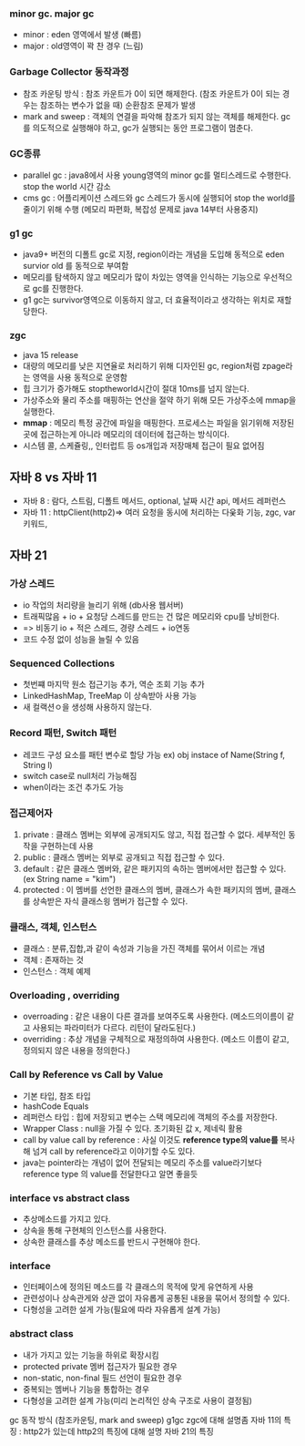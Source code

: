 ### minor gc. major gc
- minor : eden 영역에서 발생 (빠름)
- major : old영역이 꽉 찬 경우 (느림)

### Garbage Collector 동작과정
- 참조 카운팅 방식 : 참조 카운트가 0이 되면 해제한다. (참조 카운트가 0이 되는 경우는 참조하는 변수가 없을 때) 순환참조 문제가 발생
- mark and sweep : 객체의 연결을 파악해 참조가 되지 않는 객체를 해제한다. gc를 의도적으로 실행해야 하고, gc가 실행되는 동안 프로그램이 멈춘다.

### GC종류
- parallel gc : java8에서 사용 young영역의 minor gc를 멀티스레드로 수행한다. stop the world 시간 감소
- cms gc : 어플리케이션 스레드와 gc 스레드가 동시에 실행되어 stop the world를 줄이기 위해 수행 (메모리 파편화, 복잡성 문제로 java 14부터 사용중지)

### g1 gc
- java9+ 버전의 디폴트 gc로 지정, region이라는 개념을 도입해 동적으로 eden survior old 를 동적으로 부여함
- 메모리를 탐색하지 않고 메모리가 많이 차있는 영역을 인식하는 기능으로 우선적으로 gc를 진행한다. 
- g1 gc는 survivor영역으로 이동하지 않고, 더 효율적이라고 생각하는 위치로 재할당한다.

### zgc
- java 15 release
- 대량의 메모리를 낮은 지연율로 처리하기 위해 디자인된 gc, region처럼 zpage라는 영역을 사용 동적으로 운영함
- 힙 크기가 증가해도 stoptheworld시간이 절대 10ms를 넘지 않는다.
- 가상주소와 물리 주소를 매핑하는 연산을 절약 하기 위해 모든 가상주소에 mmap을 실행한다. 
- **mmap** : 메모리 특정 공간에 파일을 매핑한다. 프로세스는 파일을 읽기위해 저장된 곳에 접근하는게 아니라 메모리의 데이터에 접근하는 방식이다.
- 시스템 콜, 스케쥴링,, 인터럽트 등 os개입과 저장매체 접근이 필요 없어짐

## 자바 8 vs 자바 11
- 자바 8 : 람다, 스트림, 디폴트 메서드, optional, 날짜 시간 api, 메서드 레퍼런스
- 자바 11 : httpClient(http2)=> 여러 요청을 동시에 처리하는 다웆화 기능, zgc, var키워드,

## 자바 21
### 가상 스레드
- io 작업의 처리량을 늘리기 위해 (db사용 웹서버)
- 트래픽많음 + io + 요청당 스레드를 만드는 건 많은 메모리와 cpu를 낭비한다.
- => 비동기 io + 적은 스레드, 경량 스레드 + io연동
- 코드 수정 없이 성능을 늘릴 수 있음

### Sequenced Collections
- 첫번쨰 마지막 원소 접근기능 추가, 역순 조회 기능 추가
- LinkedHashMap, TreeMap 이 상속받아 사용 가능
- 새 컬랙션ㅇ을 생성해 사용하지 않는다.

### Record 패턴, Switch 패턴
- 레코드 구성 요소를 패턴 변수로 할당 가능 ex) obj instace of Name(String f, String l)
- switch case로 null처리 가능해짐
- when이라는 조건 추가도 가능

### 접근제어자
1. private : 클래스 멤버는 외부에 공개되지도 않고, 직접 접근할 수 없다. 세부적인 동작을 구현하는데 사용
2. public : 클래스 멤버는 외부로 공개되고 직접 접근할 수 있다.
3. default  : 같은 클래스 멤버와, 같은 패키지의 속하는 멤버에서만 접근할 수 있다.(ex String name = "kim")
4. protected : 이 멤버를 선언한 클래스의 멤버, 클래스가 속한 패키지의 멤버, 클래스를 상속받은 자식 클래스읭 멤버가 접근할 수 있다.

### 클래스, 객체, 인스턴스
- 클래스 : 분류,집합,과 같이 속성과 기능을 가진 객체를 묶어서 이르는 개념
- 객체 :  존재하는 것
- 인스턴스 : 객체 예제

### Overloading , overriding
- overroading : 같은 내용이 다른 결과를 보여주도록 사용한다. (메소드의이름이 같고 사용되는 파라미터가 다르다. 리턴이 달라도된다.)
- overriding : 추상 개념을 구체적으로 재정의하여 사용한다. (메소드 이름이 같고, 정의되지 않은 내용을 정의한다.)

### Call by Reference vs Call by Value
- 기본 타입, 참조 타입
- hashCode Equals
- 레퍼런스 타입 : 힙에 저장되고 변수는 스택 메모리에 객체의 주소를 저장한다.
- Wrapper Class : null을 가질 수 있다. 초기화된 값 x, 제네릭 활용
- call by value call by reference : 사실 이것도 **reference type의  value를** 복사해 넘겨 call by reference라고 이야기할 수도 있다.
- java는 pointer라는 개념이 없어 전달되는 메모리 주소를 value라기보다 reference type 의 value를 전달한다고 알면 좋을듯

### interface vs abstract class
- 추상메소드를 가지고 있다.
- 상속을 통해 구현체의 인스턴스를 사용한다.
- 상속한 클래스를 추상 메소드를 반드시 구현해야 한다.

### interface
- 인터페이스에 정의된 메소드를 각 클래스의 목적에 맞게 유연하게 사용
- 관련성이나 상속관게와 상관 없이 자유롭게 공통된 내용을 묶어서 정의할 수 있다.
- 다형성을 고려한 설게 가능(필요에 따라 자유롭게 설계 가능)

### abstract class
- 내가 가지고 있는 기능을 하위로 확장시킴
- protected private 멤버 접근자가 필요한 경우
- non-static, non-final 필드 선언이 필요한 경우
- 중복되는 멤버나 기능을 통합하는 경우
- 다형성을 고려한 설계 가능(미리 논리적인 상속 구조로 사용이 결정됨)

gc 동작 방식 (참조카운팅, mark and sweep)
g1gc zgc에 대해 설명좀
자바 11의 특징 : http2가 있는데 http2의 특징에 대해 설명
자바 21의 특징